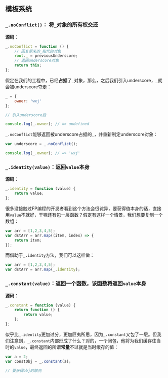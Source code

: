 ## 模板系统

### `_.noConflict()`： 将`_`对象的所有权交还

__源码__：

```js
_.noConflict = function () {
    // 回复原来的_指代的对象
    root._ = previousUnderscore;
    // 返回underscore对象
    return this;
};
```

假定在我们的工程中，已经**占据**了`_`对象，那么，之后我们引入underscore，`_`就会被underscore夺走：

```js
_ = {
    owner: 'wxj'
};

// 引入underscore后

console.log(_.owner); // => undefined
```

`_.noConflict`能够返回被underscore占据的`_`，并重新制定underscore对象：

```js
var underscore = _.noConflict();

console.log(_.owner); // => 'wxj'
```

### `_.identity(value)`：返回`value`本身

__源码__：

```js
_.identity = function (value) {
    return value;
};
```

很多没接触过FP编程的开发者看到这个方法会很诧异，要获得值本身的话，直接用`value`不就好，干嘛还有包一层函数？假定有这样一个情景，我们想要复制一个数组：

```js
var arr = [1,2,3,4,5];
var dstArr = arr.map((item, index) => {
    return item;
});
```

而借助于`_.identity`方法，我们可以这样做：

```js
var arr = [1,2,3,4,5];
var dstArr = arr.map(_.identity);
```

### `_.constant(value)`：返回一个函数，该函数将返回`value`本身

__源码__：

```js
_.constant = function (value) {
    return function () {
        return value;
    };
};
```

似乎比`_.identity`更加过分，更加匪夷所思，因为`_.constant`又包了一层。但我们注意到，`_.constant`内部形成了什么？对的，一个闭包，他将为我们缓存住当时的`value`，最终返回的所谓**常量**不过就是当时缓存的值：

```js
var a = 2;
var constObj = _.constant(a);

// 要获得obj的敞亮


```
